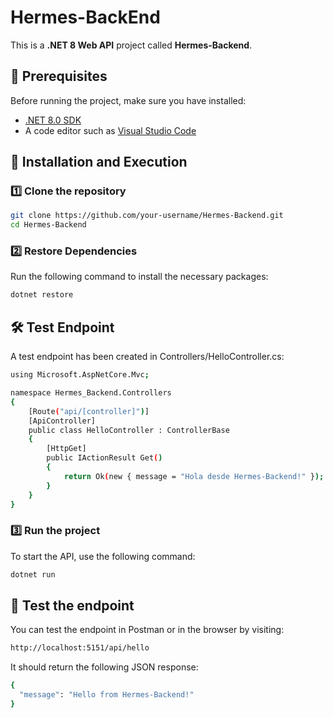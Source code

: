 # Hermes-BackEnd

This is a **.NET 8 Web API** project called **Hermes-Backend**.

## 🚀 Prerequisites

Before running the project, make sure you have installed:

- [.NET 8.0 SDK](https://dotnet.microsoft.com/download)
- A code editor such as [Visual Studio Code](https://code.visualstudio.com/)

## 🚀 Installation and Execution

### 1️⃣ Clone the repository

```sh
git clone https://github.com/your-username/Hermes-Backend.git
cd Hermes-Backend
```
### 2️⃣ Restore Dependencies
Run the following command to install the necessary packages:
```sh
dotnet restore
```

## 🛠 Test Endpoint
A test endpoint has been created in Controllers/HelloController.cs:

```sh
using Microsoft.AspNetCore.Mvc;

namespace Hermes_Backend.Controllers
{
    [Route("api/[controller]")]
    [ApiController]
    public class HelloController : ControllerBase
    {
        [HttpGet]
        public IActionResult Get()
        {
            return Ok(new { message = "Hola desde Hermes-Backend!" });
        }
    }
}

```

### 3️⃣ Run the project
To start the API, use the following command:
```sh
dotnet run
```

## 📌 Test the endpoint
You can test the endpoint in Postman or in the browser by visiting:
```sh
http://localhost:5151/api/hello
```

It should return the following JSON response:
```sh
{
  "message": "Hello from Hermes-Backend!"
}
```




